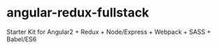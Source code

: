 # angular-redux-fullstack
Starter Kit for Angular2 + Redux + Node/Express + Webpack + SASS + Babel/ES6
